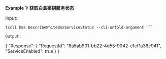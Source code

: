 **Example 1: 获取白盒密钥服务状态**



Input: 

```
tccli kms DescribeWhiteBoxServiceStatus --cli-unfold-argument ```

Output: 
```
{
    "Response": {
        "RequestId": "8a5ab931-bb22-4d55-9042-e1ef1a36c941",
        "ServiceEnabled": true
    }
}
```

